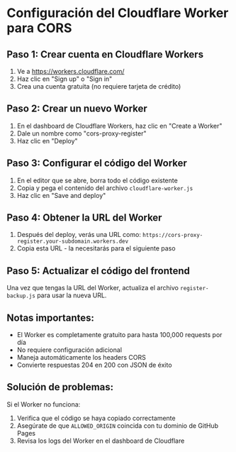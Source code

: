 # Configuración del Cloudflare Worker para CORS

## Paso 1: Crear cuenta en Cloudflare Workers

1. Ve a https://workers.cloudflare.com/
2. Haz clic en "Sign up" o "Sign in"
3. Crea una cuenta gratuita (no requiere tarjeta de crédito)

## Paso 2: Crear un nuevo Worker

1. En el dashboard de Cloudflare Workers, haz clic en "Create a Worker"
2. Dale un nombre como "cors-proxy-register"
3. Haz clic en "Deploy"

## Paso 3: Configurar el código del Worker

1. En el editor que se abre, borra todo el código existente
2. Copia y pega el contenido del archivo `cloudflare-worker.js`
3. Haz clic en "Save and deploy"

## Paso 4: Obtener la URL del Worker

1. Después del deploy, verás una URL como: `https://cors-proxy-register.your-subdomain.workers.dev`
2. Copia esta URL - la necesitarás para el siguiente paso

## Paso 5: Actualizar el código del frontend

Una vez que tengas la URL del Worker, actualiza el archivo `register-backup.js` para usar la nueva URL.

## Notas importantes:

- El Worker es completamente gratuito para hasta 100,000 requests por día
- No requiere configuración adicional
- Maneja automáticamente los headers CORS
- Convierte respuestas 204 en 200 con JSON de éxito

## Solución de problemas:

Si el Worker no funciona:
1. Verifica que el código se haya copiado correctamente
2. Asegúrate de que `ALLOWED_ORIGIN` coincida con tu dominio de GitHub Pages
3. Revisa los logs del Worker en el dashboard de Cloudflare
